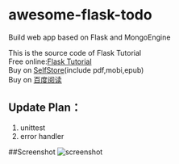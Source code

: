 awesome-flask-todo
==================

Build  web app based on Flask and MongoEngine  

This is the source code of Flask Tutorial  
Free online:[Flask Tutorial](http://defshine.github.io/awesome-flask-todo/)  
Buy on [SelfStore](https://selfstore.io/products/248)(include pdf,mobi,epub)  
Buy on [百度阅读](http://yuedu.baidu.com/ebook/e49b9f7dbed5b9f3f90f1cfb)    
  
## Update Plan：  
1. unittest    
2. error handler  


##Screenshot 
![screenshot](https://github.com/defshine/awesome-flask-todo/blob/master/screenshot/screenshot.png)
